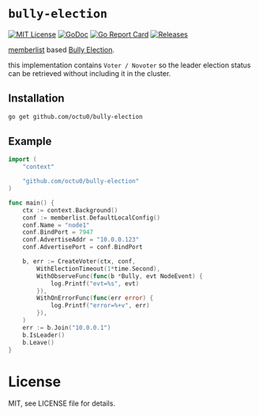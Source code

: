 # `bully-election`

[![MIT License](https://img.shields.io/github/license/octu0/bully-election)](https://github.com/octu0/bully-election/blob/master/LICENSE)
[![GoDoc](https://pkg.go.dev/badge/github.com/octu0/bully-election)](https://pkg.go.dev/github.com/octu0/bully-election)
[![Go Report Card](https://goreportcard.com/badge/github.com/octu0/bully-election)](https://goreportcard.com/report/github.com/octu0/bully-election)
[![Releases](https://img.shields.io/github/v/release/octu0/bully-election)](https://github.com/octu0/bully-election/releases)

[memberlist](https://github.com/hashicorp/memberlist) based [Bully Election](https://en.wikipedia.org/wiki/Bully_algorithm).

this implementation contains `Voter / Novoter` so the leader election status can be retrieved without including it in the cluster.

## Installation

```bash
go get github.com/octu0/bully-election
```

## Example

```go
import (
    "context"

    "github.com/octu0/bully-election"
)

func main() {
    ctx := context.Background()
    conf := memberlist.DefaultLocalConfig()
    conf.Name = "node1"
    conf.BindPort = 7947
    conf.AdvertiseAddr = "10.0.0.123"
    conf.AdvertisePort = conf.BindPort

    b, err := CreateVoter(ctx, conf,
		WithElectionTimeout(1*time.Second),
		WithObserveFunc(func(b *Bully, evt NodeEvent) {
			log.Printf("evt=%s", evt)
		}),
		WithOnErrorFunc(func(err error) {
			log.Printf("error=%+v", err)
		}),
	)
    err := b.Join("10.0.0.1")
    b.IsLeader()
    b.Leave()
}
```

# License

MIT, see LICENSE file for details.